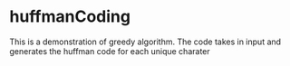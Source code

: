 # huffmanCoding
This is a demonstration of greedy algorithm. The code takes in input and generates the huffman code for each unique charater
